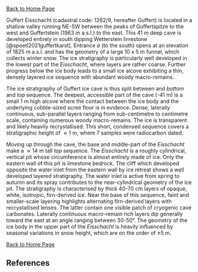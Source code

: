 [Back to Home Page](https://tr1813.github.io/ancient-ice-in-austria/descriptions/index.html)

Guffert Eisschacht (cadastral code: 1262/9, hereafter Guffert) is located in a shallow valley running NE-SW between the peaks of Guffertspitze to the west and Guffertstein (1963 m a.s.l.) to the east.
This 41 m deep cave is developed entirely in south dipping Wetterstein limestone [@spoetl2021guffertkarst].
Entrance *a* (to the south) opens at an elevation of 1825 m a.s.l. and has the geometry of a large 10 x 5 m funnel, which collects winter snow. 
The ice stratigraphy is particularly well developed in the lowest part of the *Eisschacht*, where layers are rather coarse. 
Further progress below the ice body leads to a small ice alcove exhibiting a thin, densely layered ice sequence with abundant woody macro-remains.

The ice stratigraphy of Guffert ice cave is thus split between and _bottom_ and _top_ sequence. 
The deepest, accessible part of the cave (-41 m) is a small $1$ m high alcove where the contact between the ice body and the underlying cobble-sized scree floor is in evidence.
Dense, laterally continuous, sub-parallel layers ranging from sub-centimetre to centimetre scale, containing numerous woody macro-remains.
The ice is transparent and likely heavily recrystallised.
This short, condensed sequence covers a stratigraphic height of $\approx 1$ m, where 7 samples were radiocarbon dated.

Moving up through the cave, the base and middle-part of the _Eisschacht_ make a $\approx 14$ m tall _top_ sequence.
The _Eisschacht_ is a roughly cylindrical, vertical pit whose circumference is almost entirely made of ice. 
Only the eastern wall of this pit is limestone bedrock.
The cliff which developed opposite the water inlet from the eastern wall by ice retreat shows a well developed layered stratigraphy. 
The water inlet is active from spring to autumn and its spray contributes to the near-cylindrical geometry of the ice pit. 
The stratigraphy is characterised by thick 40-70 cm layers of opaque, white, isotropic, firn-derived ice.
Near the base of this sequence, faint and smaller-scale layering highlights alternating firn-derived layers with recrystallised lenses.
The latter contain one visible patch of cryogenic cave carbonates. 
Laterally continuous macro-remain rich layers dip generally toward the east at an angle ranging between 30-50°. 
The geometry of the ice body in the upper part of the _Eisschacht_ is heavily influenced by seasonal variations in snow height, which are on the order of $\pm 5$ m. 

[Back to Home Page](https://tr1813.github.io/ancient-ice-in-austria/descriptions/index.html)

## References